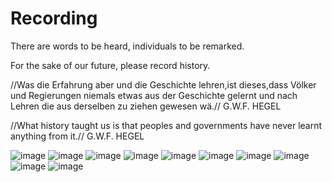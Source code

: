 # Recording

There are words to be heard, individuals to be remarked.

For the sake of our future, please record history.


//Was die Erfahrung aber und die Geschichte lehren,ist dieses,dass Völker und Regierungen niemals etwas aus der Geschichte gelernt und nach Lehren die aus derselben zu ziehen gewesen wä.//
G.W.F. HEGEL

//What history taught us is that peoples and governments have never learnt anything from it.//
G.W.F. HEGEL

![image](https://github.com/yichuan-00/kitsch.GitHub.io/blob/master/QQ图片20200202162905.jpg)
![image](https://github.com/yichuan-00/kitsch.GitHub.io/blob/master/QQ图片20200202162908.jpg)
![image](https://github.com/yichuan-00/kitsch.GitHub.io/blob/master/QQ图片20200202162905.jpg)
![image](https://github.com/yichuan-00/kitsch.GitHub.io/blob/master/QQ图片20200202162905.jpg)
![image](https://github.com/yichuan-00/kitsch.GitHub.io/blob/master/QQ图片20200202162905.jpg)
![image](https://github.com/yichuan-00/kitsch.GitHub.io/blob/master/QQ图片20200202162905.jpg)
![image](https://github.com/yichuan-00/kitsch.GitHub.io/blob/master/QQ图片20200202162905.jpg)
![image](https://github.com/yichuan-00/kitsch.GitHub.io/blob/master/QQ图片20200202162905.jpg)
![image](https://github.com/yichuan-00/kitsch.GitHub.io/blob/master/QQ图片20200202162905.jpg)
![image](https://github.com/yichuan-00/kitsch.GitHub.io/blob/master/QQ图片20200202162905.jpg)
